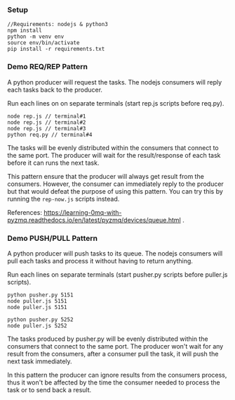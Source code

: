 ### Setup 
```
//Requirements: nodejs & python3
npm install
python -m venv env
source env/bin/activate
pip install -r requirements.txt
```

### Demo REQ/REP Pattern
A python producer will request the tasks.
The nodejs consumers will reply each tasks back to the producer.

Run each lines on on separate terminals (start rep.js scripts before req.py).
```
node rep.js // terminal#1
node rep.js // terminal#2
node rep.js // terminal#3
python req.py // terminal#4
```

The tasks will be evenly distributed within the consumers that connect to the same port. 
The producer will wait for the result/response of each task before it can runs the next task. 

This pattern ensure that the producer will always get result from the consumers. 
However, the consumer can immediately reply to the producer but that would defeat the purpose of using this pattern. 
You can try this by running the `rep-now.js` scripts instead. 

References: https://learning-0mq-with-pyzmq.readthedocs.io/en/latest/pyzmq/devices/queue.html . 

###  Demo PUSH/PULL Pattern
A python producer will push tasks to its queue. 
The nodejs consumers will pull each tasks and process it without having to return anything.

Run each lines on separate terminals (start pusher.py scripts before puller.js scripts).
```
python pusher.py 5151  
node puller.js 5151  
node puller.js 5151  

python pusher.py 5252
node puller.js 5252
```
The tasks produced by pusher.py will be evenly distributed within the consumers that connect to the same port. 
The producer won't wait for any result from the consumers, after a consumer pull the task, it will push the next task immediately. 

In this pattern the producer can ignore results from the consumers process, 
thus it won't be affected by the time the consumer needed to process the task or to send back a result. 
